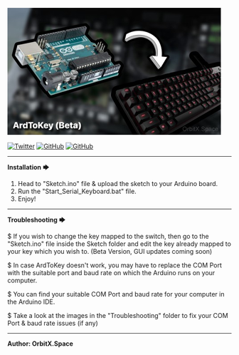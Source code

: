 ![ArdToKey(Beta)](ArdToKey_Banner.jpg)

<a href='https://twitter.com/OrbitX_Space?t=jEPMn_Dx5wny0qKDew298Q&s=08' target="_blank"><img alt='Twitter' src='https://img.shields.io/badge/OrbitX.Space-100000?style=flat&logo=Twitter&logoColor=white&labelColor=08a4f6&color=2f3136'/></a>
<a href='' target="_blank"><img alt='GitHub' src='https://img.shields.io/badge/GitHub-Passing-100000?style=flat&logo=GitHub&logoColor=white&labelColor=2b3838&color=2aae48'/></a>
<a href='' target="_blank"><img alt='GitHub' src='https://img.shields.io/badge/License-GNU-100000?style=flat&logo=GitHub&logoColor=white&labelColor=2b3838&color=c7ba00'/></a>

***

**Installation** 🡆 

1. Head to "Sketch.ino" file & upload the sketch to your Arduino board.
2. Run the "Start_Serial_Keyboard.bat" file.
3. Enjoy!

***

**Troubleshooting** 🡆

$ If you wish to change the key mapped to the switch, then go to the "Sketch.ino" file inside the Sketch folder and edit the key already mapped to your key which you wish to. (Beta Version, GUI updates coming soon)

$ In case ArdToKey doesn't work, you may have to replace the COM Port with the suitable port and baud rate on which the Arduino runs on your computer.

$ You can find your suitable COM Port and baud rate for your computer in the Arduino IDE.	

$ Take a look at the images in the "Troubleshooting" folder to fix your COM Port & baud rate issues (if any)

***

**Author: OrbitX.Space**
